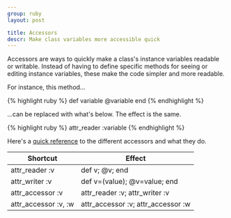 ```yaml
---
group: ruby
layout: post

title: Accessors
descr: Make class variables more accessible quick
---
```


Accessors are ways to quickly make a class's instance variables readable or writable. Instead of having to define specific methods for seeing or editing instance variables, these make the code simpler and more readable.

For instance, this method...

{% highlight ruby %}
def variable
  @variable
end
{% endhighlight %}

...can be replaced with what's below. The effect is the same.

{% highlight ruby %}
attr_reader :variable
{% endhighlight %}

Here's a [quick reference](http://www.rubyist.net/~slagell/ruby/accessors.html) to the different accessors and what they do.

| Shortcut             | Effect                             |
|----------------------|------------------------------------|
| attr_reader :v       | def v; @v; end                     |
| attr_writer :v       | def v=(value); @v=value; end       |
| attr_accessor :v     | attr_reader :v; attr_writer :v     |
| attr_accessor :v, :w | attr_accessor :v; attr_accessor :w |
